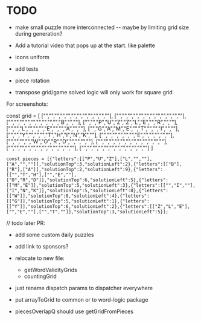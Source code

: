 # TODO

- make small puzzle more interconnected -- maybe by limiting grid size during generation?

- Add a tutorial video that pops up at the start. like palette

- icons uniform
- add tests

- piece rotation
- transpose grid/game solved logic will only work for square grid

For screenshots:

  const grid = [
    ["","","","","","","","","","","",""],
    ["","","","","","","","","","","",""],
    ["","","","","","","","","","B","",""],
    ["","","P","U","Z","Z","L","E","","R","",""],
    ["","","L","","","","E","","","A","",""],
    ["","G","A","M","E","","T","","","I","",""],
    ["","","Y","","","","T","H","I","N","K",""],
    ["","","","","","","E","","","","",""],
    ["","","","","W","O","R","D","","","",""],
    ["","","","","","","","","","","",""],
    ["","","","","","","","","","","",""],
    ["","","","","","","","","","","",""]
  ]

    const pieces = [{"letters":[["P","U","Z"],["L","",""],["A","",""]],"solutionTop":3,"solutionLeft":2},{"letters":[["B"],["R"],["A"]],"solutionTop":2,"solutionLeft":9},{"letters":[["","T","H"],["","E",""],["O","R","D"]],"solutionTop":6,"solutionLeft":5},{"letters":[["M","E"]],"solutionTop":5,"solutionLeft":3},{"letters":[["","I",""],["I","N","K"]],"solutionTop":5,"solutionLeft":8},{"letters":[["W"]],"solutionTop":8,"solutionLeft":4},{"letters":[["G"]],"solutionTop":5,"solutionLeft":1},{"letters":[["Y"]],"solutionTop":6,"solutionLeft":2},{"letters":[["Z","L","E"],["","E",""],["","T",""]],"solutionTop":3,"solutionLeft":5}];

// todo later PR:

- add some custom daily puzzles

- add link to sponsors?
- relocate to new file:
  - getWordValidityGrids
  - countingGrid
- just rename dispatch params to dispatcher everywhere
- put arrayToGrid to common or to word-logic package
- piecesOverlapQ should use getGridFromPieces

